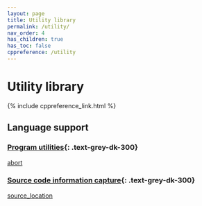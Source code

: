 ```yaml
---
layout: page
title: Utility library
permalink: /utility/
nav_order: 4
has_children: true
has_toc: false
cppreference: /utility
---
```


<style>
p {
    padding: 0px;
    margin: 0px;
}
</style>

# Utility library

{% include cppreference_link.html %}

## <a id="language-support"></a> Language support

### <a id="source-code"></a> [Program utilities](program/index.md){: .text-grey-dk-300}

[abort](program/abort.md)

### <a id="source-code"></a> [Source code information capture](source_location.md){: .text-grey-dk-300}

[source_location](source_location.md)

